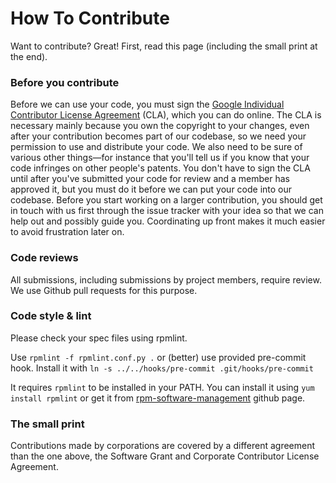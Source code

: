 # How To Contribute

Want to contribute? Great! First, read this page (including the small print at the end).

### Before you contribute
Before we can use your code, you must sign the
[Google Individual Contributor License Agreement](https://developers.google.com/open-source/cla/individual?csw=1)
(CLA), which you can do online. The CLA is necessary mainly because you own the
copyright to your changes, even after your contribution becomes part of our
codebase, so we need your permission to use and distribute your code. We also
need to be sure of various other things—for instance that you'll tell us if you
know that your code infringes on other people's patents. You don't have to sign
the CLA until after you've submitted your code for review and a member has
approved it, but you must do it before we can put your code into our codebase.
Before you start working on a larger contribution, you should get in touch with
us first through the issue tracker with your idea so that we can help out and
possibly guide you. Coordinating up front makes it much easier to avoid
frustration later on.

### Code reviews
All submissions, including submissions by project members, require review. We
use Github pull requests for this purpose.

### Code style & lint
Please check your spec files using rpmlint.

Use `rpmlint -f rpmlint.conf.py .` or (better) use provided pre-commit hook.
Install it with `ln -s ../../hooks/pre-commit .git/hooks/pre-commit`

It requires `rpmlint` to be installed in your PATH. You can install it
using `yum install rpmlint` or get it from
[rpm-software-management](https://github.com/rpm-software-management/rpmlint)
github page.

### The small print
Contributions made by corporations are covered by a different agreement than
the one above, the Software Grant and Corporate Contributor License Agreement.
